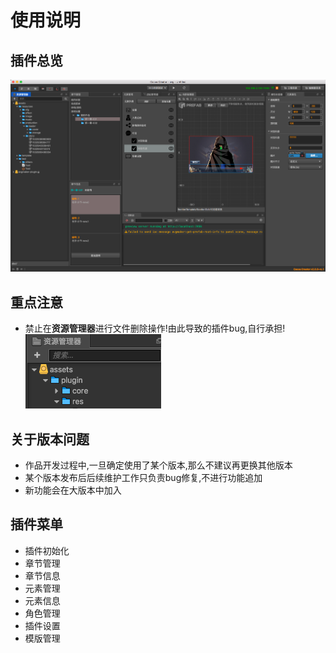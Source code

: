 # 使用说明
## 插件总览

![](../../../assets/57e04e29.png)

## 重点注意
- 禁止在**资源管理器**进行文件删除操作!由此导致的插件bug,自行承担!   
  ![](../../../assets/ab71118c.png)   
  
## 关于版本问题
- 作品开发过程中,一旦确定使用了某个版本,那么不建议再更换其他版本
- 某个版本发布后后续维护工作只负责bug修复,不进行功能追加
- 新功能会在大版本中加入  

## 插件菜单
- 插件初始化
- 章节管理
- 章节信息
- 元素管理
- 元素信息
- 角色管理
- 插件设置
- 模版管理






